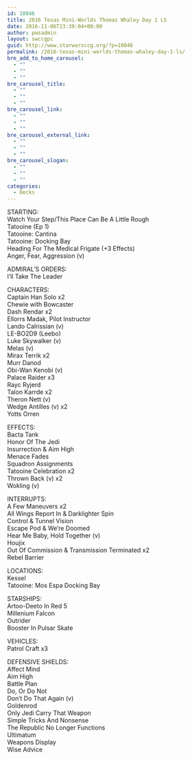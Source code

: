```yaml
---
id: 10046
title: 2016 Texas Mini-Worlds Thomas Whaley Day 1 LS
date: 2016-11-06T23:39:04+00:00
author: pwsadmin
layout: swccgpc
guid: http://www.starwarsccg.org/?p=10046
permalink: /2016-texas-mini-worlds-thomas-whaley-day-1-ls/
bre_add_to_home_carousel:
  - ""
  - ""
  - ""
bre_carousel_title:
  - ""
  - ""
  - ""
bre_carousel_link:
  - ""
  - ""
  - ""
bre_carousel_external_link:
  - ""
  - ""
  - ""
bre_carousel_slogan:
  - ""
  - ""
  - ""
categories:
  - Decks
---
```

STARTING:  
Watch Your Step/This Place Can Be A Little Rough  
Tatooine (Ep 1)  
Tatooine: Cantina  
Tatooine: Docking Bay  
Heading For The Medical Frigate (+3 Effects)  
Anger, Fear, Aggression (v)

ADMIRAL&#8217;S ORDERS:  
I&#8217;ll Take The Leader

CHARACTERS:  
Captain Han Solo x2  
Chewie with Bowcaster  
Dash Rendar x2  
Ellorrs Madak, Pilot Instructor  
Lando Calrissian (v)  
LE-BO2D9 (Leebo)  
Luke Skywalker (v)  
Melas (v)  
Mirax Terrik x2  
Murr Danod  
Obi-Wan Kenobi (v)  
Palace Raider x3  
Rayc Ryjerd  
Talon Karrde x2  
Theron Nett (v)  
Wedge Antilles (v) x2  
Yotts Orren

EFFECTS:  
Bacta Tank  
Honor Of The Jedi  
Insurrection & Aim High  
Menace Fades  
Squadron Assignments  
Tatooine Celebration x2  
Thrown Back (v) x2  
Wokling (v)

INTERRUPTS:  
A Few Maneuvers x2  
All Wings Report In & Darklighter Spin  
Control & Tunnel Vision  
Escape Pod & We&#8217;re Doomed  
Hear Me Baby, Hold Together (v)  
Houjix  
Out Of Commission & Transmission Terminated x2  
Rebel Barrier

LOCATIONS:  
Kessel  
Tatooine: Mos Espa Docking Bay

STARSHIPS:  
Artoo-Deeto In Red 5  
Millenium Falcon  
Outrider  
Booster In Pulsar Skate

VEHICLES:  
Patrol Craft x3

DEFENSIVE SHIELDS:  
Affect Mind  
Aim High  
Battle Plan  
Do, Or Do Not  
Don&#8217;t Do That Again (v)  
Goldenrod  
Only Jedi Carry That Weapon  
Simple Tricks And Nonsense  
The Republic No Longer Functions  
Ultimatum  
Weapons Display  
Wise Advice